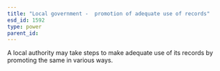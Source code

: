 ```yaml
---
title: "Local government -  promotion of adequate use of records"
esd_id: 1592
type: power
parent_id:  
---
```


A local authority may take steps to make adequate use of its records by promoting the same in various ways.

